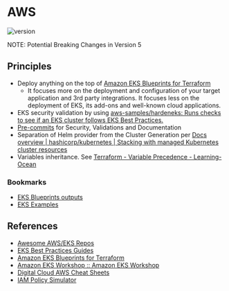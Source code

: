 # AWS

![version](https://img.shields.io/badge/version-v4.20.0-blue)

NOTE: Potential Breaking Changes in Version 5

## Principles

- Deploy anything on the top of [Amazon EKS Blueprints for Terraform](https://aws-ia.github.io/terraform-aws-eks-blueprints/)
  - It focuses more on the deployment and configuration of your target application and 3rd party integrations. It focuses less on the deployment of EKS, its add-ons and well-known cloud applications.
- EKS security validation by using [aws-samples/hardeneks: Runs checks to see if an EKS cluster follows EKS Best Practices.](https://github.com/aws-samples/hardeneks)
- [Pre-commits](.pre-commit-config.yaml) for Security, Validations and Documentation
- Separation of Helm provider from the Cluster Generation per [Docs overview | hashicorp/kubernetes | Stacking with managed Kubernetes cluster resources](https://registry.terraform.io/providers/hashicorp/kubernetes/latest/docs#stacking-with-managed-kubernetes-cluster-resources)
- Variables inheritance. See [Terraform - Variable Precedence - Learning-Ocean](https://learning-ocean.com/tutorials/terraform/terraform-variable-precedence)

### Bookmarks

- [EKS Blueprints outputs](https://github.com/aws-ia/terraform-aws-eks-blueprints/blob/main/outputs.tf)
- [EKS Examples](https://github.com/aws-ia/terraform-aws-eks-blueprints/tree/main/examples)

## References

- [Awesome AWS/EKS Repos](https://github.com/stars/carlosrodlop/lists/aws-eks)
- [EKS Best Practices Guides](https://aws.github.io/aws-eks-best-practices/)
- [Amazon EKS Blueprints for Terraform](https://aws-ia.github.io/terraform-aws-eks-blueprints/)
- [Amazon EKS Workshop :: Amazon EKS Workshop](https://www.eksworkshop.com/)
- [Digital Cloud AWS Cheat Sheets](https://digitalcloud.training/aws-cheat-sheets/)
- [IAM Policy Simulator](https://policysim.aws.amazon.com/home/index.jsp?#)
